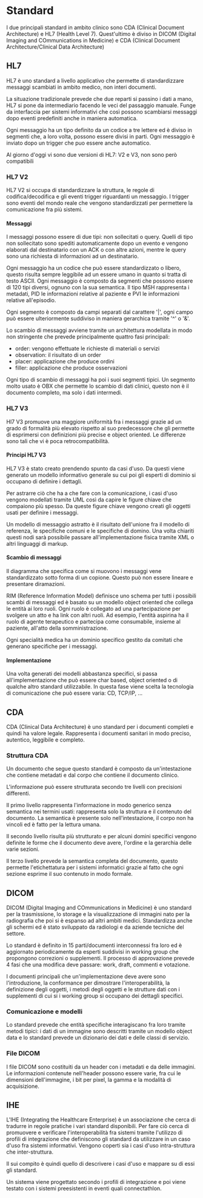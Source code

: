 # Standard

I due principali standard in ambito clinico sono CDA (Clinical Document Architecture) e HL7 (Health Level 7). Quest'ultimo è diviso in DICOM (Digital Imaging and COmmunications in Medicine) e CDA (Clinical Document Architecture/Clinical Data Architecture)

## HL7

HL7 è uno standard a livello applicativo che permette di standardizzare messaggi scambiati in ambito medico, non interi documenti.

La situazione tradizionale prevede che due reparti si passino i dati a mano, HL7 si pone da intermediario facendo le veci del passaggio manuale. Funge da interfaccia per sistemi informativi che così possono scambiarsi messaggi dopo eventi predefiniti anche in maniera automatica.

Ogni messaggio ha un tipo definito da un codice a tre lettere ed è diviso in segmenti che, a loro volta, possono essere divisi in parti. Ogni messaggio è inviato dopo un trigger che puo essere anche automatico.

Al giorno d'oggi vi sono due versioni di HL7: V2 e V3, non sono però compatibili

### HL7 V2

HL7 V2 si occupa di standardizzare la struttura, le regole di codifica/decodifica e gli eventi trigger riguardanti un messaggio. I trigger sono eventi del mondo reale che vengono standardizzati per permettere la comunicazione fra più sistemi.

#### Messaggi

I messaggi possono essere di due tipi: non sollecitati o query. Quelli di tipo non sollecitato sono spediti automaticamente dopo un evento e vengono elaborati dal destinatario con un ACK o con altre azioni, mentre le query sono una richiesta di informazioni ad un destinatario.

Ogni messaggio ha un codice che può essere standardizzato o libero, questo risulta sempre leggibile ad un essere umano in quanto si tratta di testo ASCII. Ogni messaggio è composto da segmenti che possono essere di 120 tipi diversi, ognuno con la sua semantica. Il tipo MSH rappresenta i metadati, PID le informazioni relative al paziente e PVI le informazioni relative all'episodio. 

Ogni segmento è composto da campi separati dal carattere '|', ogni campo può essere ulteriormente suddiviso in maniera gerarchica tramite '^' o '&'.

Lo scambio di messaggi avviene tramite un architettura modellata in modo non stringente che prevede principalmente quattro fasi principali:

- order: vengono effettuate le richieste di materiali o servizi
- observation: il risultato di un order
- placer: applicazione che produce ordini
- filler: applicazione che produce osservazioni

Ogni tipo di scambio di messaggi ha poi i suoi segmenti tipici. Un segmento molto usato è OBX che permette lo scambio di dati clinici, questo non è il documento completo, ma solo i dati intermedi.

### HL7 V3

Hl7 V3 promuove una maggiore uniformità fra i messaggi grazie ad un grado di formalità più elevato rispetto al suo predecessore che gli permette di esprimersi con definizioni più precise e object oriented. Le differenze sono tali che vi è poca retrocompatibilità.

#### Principi HL7 V3

HL7 V3 è stato creato prendendo spunto da casi d'uso. Da questi viene generato un modello informativo generale su cui poi gli esperti di dominio si occupano di definire i dettagli.

Per astrarre ciò che ha a che fare con la comunicazione, i casi d'uso vengono modellati tramite UML così da capire le figure chiave che compaiono più spesso. Da queste figure chiave vengono creati gli oggetti usati per definire i messaggi.

Un modello di messaggio astratto è il risultato dell'unione fra il modello di referenza, le specifiche comuni e le specifiche di domino. Una volta chiariti questi nodi sarà possibile passare all'implementazione fisica tramite XML o altri linguaggi di markup.

#### Scambio di messaggi

Il diagramma che specifica come si muovono i messaggi vene standardizzato sotto forma di un copione. Questo può non essere lineare e presentare diramazioni.

RIM (Reference Information Model) definisce uno schema per tutti i possibili scambi di messaggi ed è basato su un modello object oriented che collega le entità ai loro ruoli. Ogni ruolo è collegato ad una partecipazione per svolgere un atto e ha link con altri ruoli. Ad esempio, l'entità aspirina ha il ruolo di agente terapeutico e partecipa come consumabile, insieme al paziente, all'atto della somministrazione.

Ogni specialità medica ha un dominio specifico gestito da comitati che generano specifiche per i messaggi.

#### Implementazione

Una volta generati dei modelli abbastanza specifici, si passa all'implementazione che può essere char based, object oriented o di qualche altro standard utilizzabile. In questa fase viene scelta la tecnologia di comunicazione che può essere varia: CD, TCP/IP, ...

## CDA

CDA (Clinical Data Architecture) è uno standard per i documenti completi e quindi ha valore legale. Rappresenta i documenti sanitari in modo preciso, autentico, leggibile e completo.

### Struttura CDA

Un documento che segue questo standard è composto da un'intestazione che contiene metadati e dal corpo che contiene il documento clinico.

L'informazione può essere strutturata secondo tre livelli con precisioni differenti.

Il primo livello rappresenta l'informazione in modo generico senza semantica nei termini usati: rappresenta solo la struttura e il contenuto del documento. La semantica è presente solo nell'intestazione, il corpo non ha vincoli ed è fatto per la lettura umana.

Il secondo livello risulta più strutturato e per alcuni domini specifici vengono definite le forme che il documento deve avere, l'ordine e la gerarchia delle varie sezioni.

Il terzo livello prevede la semantica completa del documento, questo permette l'etichettatura per i sistemi informatici grazie al fatto che ogni sezione esprime il suo contenuto in modo formale.

## DICOM

DICOM (Digital Imaging and COmmunications in Medicine) è uno standard per la trasmissione, lo storage e la visualizzazione di immagini nato per la radiografia che poi si è espanso ad altri ambiti medici. Standardizza anche gli schermi  ed è stato sviluppato da radiologi e da aziende tecniche del settore.

Lo standard è definito in 15 parti/documenti interconnessi fra loro ed è aggiornato periodicamente da esperti suddivisi in working group che propongono correzioni o supplementi. Il processo di approvazione prevede 4 fasi che una modifica deve passare: work, draft, commenti e votazione.

I documenti principali che un'implementazione deve avere sono l'introduzione, la conformance per dimostrare l'interoperabilità, la definizione degli oggetti, i metodi degli oggetti e le strutture dati con i supplementi di cui si i working group si occupano dei dettagli specifici.  

### Comunicazione e modelli 

Lo standard prevede che entità specifiche interagiscano fra loro tramite metodi tipici: i dati di un immagine sono descritti tramite un modello object data e lo standard prevede un dizionario dei dati e delle classi di servizio.

### File DICOM

I file DICOM sono costituiti da un header con i metadati e da delle immagini. Le informazioni contenute nell'header possono essere varie, fra cui le dimensioni dell'immagine, i bit per pixel, la gamma e la modalità di acquisizione.

## IHE

L'IHE (Integrating the Healthcare Enterprise) è un associazione che cerca di tradurre in regole pratiche i vari standard disponibili. Per fare ciò cerca di promuovere e verificare l'interoperabilità fra sistemi tramite l'utilizzo di profili di integrazione che definiscono gli standard da utilizzare in un caso d'uso fra sistemi informativi. Vengono coperti sia i casi d'uso intra-struttura che inter-struttura.

Il sui compito è quindi quello di descrivere i casi d'uso e mappare su di essi gli standard.

Un sistema viene progettato secondo i profili di integrazione e poi viene testato con i sistemi preesistenti in eventi quali connectathlon.

